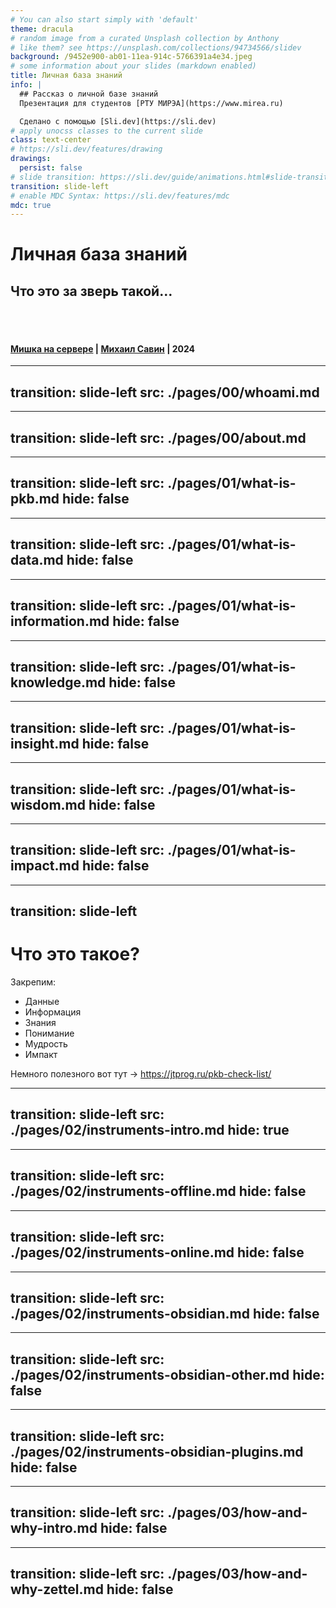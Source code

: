 ```yaml
---
# You can also start simply with 'default'
theme: dracula
# random image from a curated Unsplash collection by Anthony
# like them? see https://unsplash.com/collections/94734566/slidev
background: /9452e900-ab01-11ea-914c-5766391a4e34.jpeg
# some information about your slides (markdown enabled)
title: Личная база знаний
info: |
  ## Рассказ о личной базе знаний
  Презентация для студентов [РТУ МИРЭА](https://www.mirea.ru)

  Сделано с помощью [Sli.dev](https://sli.dev)
# apply unocss classes to the current slide
class: text-center
# https://sli.dev/features/drawing
drawings:
  persist: false
# slide transition: https://sli.dev/guide/animations.html#slide-transitions
transition: slide-left
# enable MDC Syntax: https://sli.dev/features/mdc
mdc: true
---
```


# Личная база знаний

## Что это за зверь такой…

</br>
</br>

#### [Мишка на сервере](https://t.me/+3-r4TuXV_A0xNzgy) | [Михаил Савин](https://savinmi.ru) | 2024

<!--
Титульный слайд…
-->

---
transition: slide-left
src: ./pages/00/whoami.md
---


---
transition: slide-left
src: ./pages/00/about.md
---

---
transition: slide-left
src: ./pages/01/what-is-pkb.md
hide: false
---


---
transition: slide-left
src: ./pages/01/what-is-data.md
hide: false
---

---
transition: slide-left
src: ./pages/01/what-is-information.md
hide: false
---

---
transition: slide-left
src: ./pages/01/what-is-knowledge.md
hide: false
---

---
transition: slide-left
src: ./pages/01/what-is-insight.md
hide: false
---

---
transition: slide-left
src: ./pages/01/what-is-wisdom.md
hide: false
---

---
transition: slide-left
src: ./pages/01/what-is-impact.md
hide: false
---


---
transition: slide-left
---

# Что это такое?

Закрепим:

- Данные
- Информация
- Знания
- Понимание
- Мудрость
- Импакт

Немного полезного вот тут → <https://jtprog.ru/pkb-check-list/>

<!--
- Данные — это сырые сведения или факты о чем-либо
- Информация — это осмысленные и/или обработанные данные
- Знания — это совокупность информации и методов применения этой информации на практике
- Понимание — усвоение чего-то нового и включение этого в свою картину мира
- Мудрость — принятие решений, которые опираются на имеющиеся знания
- Импакт — измеримое улучшение (~~ухудшение~~) чего-либо в окружающем мире
-->

---
transition: slide-left
src: ./pages/02/instruments-intro.md
hide: true
---

---
transition: slide-left
src: ./pages/02/instruments-offline.md
hide: false
---

---
transition: slide-left
src: ./pages/02/instruments-online.md
hide: false
---


---
transition: slide-left
src: ./pages/02/instruments-obsidian.md
hide: false
---

---
transition: slide-left
src: ./pages/02/instruments-obsidian-other.md
hide: false
---

---
transition: slide-left
src: ./pages/02/instruments-obsidian-plugins.md
hide: false
---

---
transition: slide-left
src: ./pages/03/how-and-why-intro.md
hide: false
---

---
transition: slide-left
src: ./pages/03/how-and-why-zettel.md
hide: false
---

<!--
how-and-why-intro.md
-->
